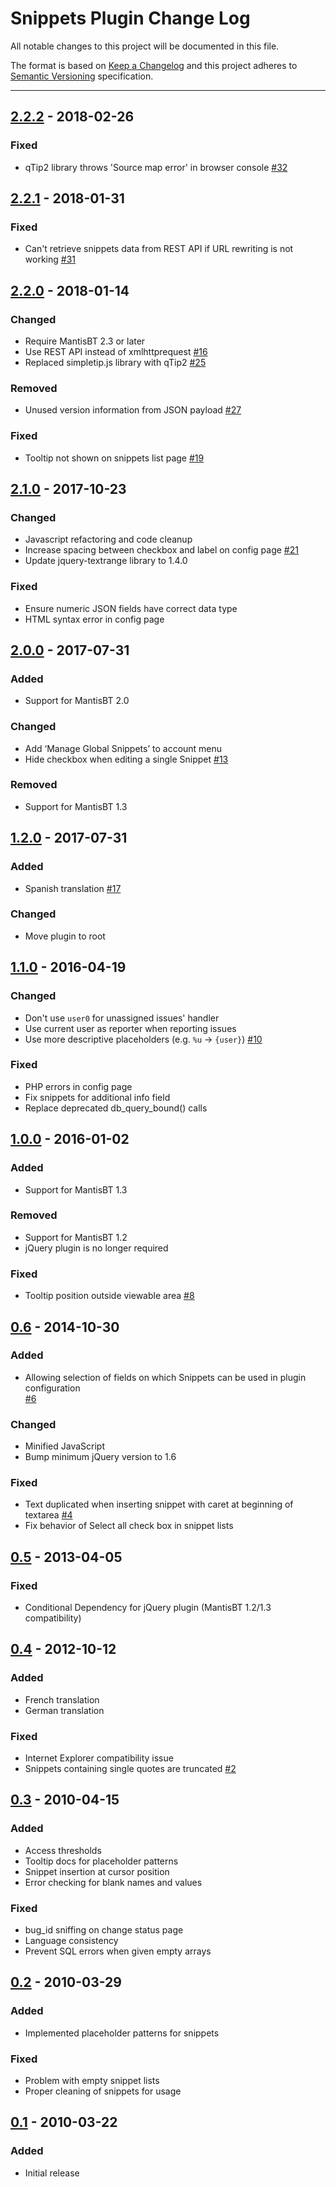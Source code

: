 # Snippets Plugin Change Log

All notable changes to this project will be documented in this file.

The format is based on [Keep a Changelog](http://keepachangelog.com/)
and this project adheres to [Semantic Versioning](http://semver.org/)
specification.

--------------------------------------------------------------------------------

## [2.2.2] - 2018-02-26

### Fixed

- qTip2 library throws 'Source map error' in browser console
  [#32](https://github.com/mantisbt-plugins/snippets/issues/32)


## [2.2.1] - 2018-01-31

### Fixed

- Can't retrieve snippets data from REST API if URL rewriting is not working
  [#31](https://github.com/mantisbt-plugins/snippets/issues/31)


## [2.2.0] - 2018-01-14

### Changed

- Require MantisBT 2.3 or later
- Use REST API instead of xmlhttprequest
  [#16](https://github.com/mantisbt-plugins/snippets/issues/16)
- Replaced simpletip.js library with qTip2
  [#25](https://github.com/mantisbt-plugins/snippets/issues/25)

### Removed

- Unused version information from JSON payload
  [#27](https://github.com/mantisbt-plugins/snippets/issues/27)

### Fixed

- Tooltip not shown on snippets list page 
  [#19](https://github.com/mantisbt-plugins/snippets/issues/19)


## [2.1.0] - 2017-10-23

### Changed

- Javascript refactoring and code cleanup
- Increase spacing between checkbox and label on config page
  [#21](https://github.com/mantisbt-plugins/snippets/issues/21)
- Update jquery-textrange library to 1.4.0

### Fixed

- Ensure numeric JSON fields have correct data type
- HTML syntax error in config page


## [2.0.0] - 2017-07-31

### Added

- Support for MantisBT 2.0

### Changed

- Add ‘Manage Global Snippets’ to account menu
- Hide checkbox when editing a single Snippet
  [#13](https://github.com/mantisbt-plugins/snippets/issues/13)

### Removed

- Support for MantisBT 1.3


## [1.2.0] - 2017-07-31

### Added

- Spanish translation
  [#17](https://github.com/mantisbt-plugins/snippets/issues/17)

### Changed

- Move plugin to root


## [1.1.0] - 2016-04-19

### Changed

- Don't use `user0` for unassigned issues' handler
- Use current user as reporter when reporting issues
- Use more descriptive placeholders (e.g. `%u` -> `{user}`)
  [#10](https://github.com/mantisbt-plugins/snippets/issues/10)


### Fixed

- PHP errors in config page
- Fix snippets for additional info field
- Replace deprecated db_query_bound() calls


## [1.0.0] - 2016-01-02

### Added

- Support for MantisBT 1.3

### Removed

- Support for MantisBT 1.2
- jQuery plugin is no longer required

### Fixed

- Tooltip position outside viewable area
  [#8](https://github.com/mantisbt-plugins/snippets/issues/8)


## [0.6] - 2014-10-30

### Added

- Allowing selection of fields on which Snippets can be used in plugin configuration   
  [#6](https://github.com/mantisbt-plugins/snippets/issues/6)


### Changed

- Minified JavaScript
- Bump minimum jQuery version to 1.6

### Fixed

- Text duplicated when inserting snippet with caret at beginning of textarea 
  [#4](https://github.com/mantisbt-plugins/snippets/issues/4)
- Fix behavior of Select all check box in snippet lists

## [0.5] - 2013-04-05

### Fixed

- Conditional Dependency for jQuery plugin (MantisBT 1.2/1.3 compatibility)


## [0.4] - 2012-10-12

### Added

- French translation
- German translation

### Fixed

- Internet Explorer compatibility issue
- Snippets containing single quotes are truncated 
  [#2](https://github.com/mantisbt-plugins/snippets/issues/2)


## [0.3] - 2010-04-15

### Added

- Access thresholds
- Tooltip docs for placeholder patterns
- Snippet insertion at cursor position
- Error checking for blank names and values 

### Fixed

- bug_id sniffing on change status page
- Language consistency
- Prevent SQL errors when given empty arrays


## [0.2] - 2010-03-29

### Added

- Implemented placeholder patterns for snippets

### Fixed

- Problem with empty snippet lists
- Proper cleaning of snippets for usage


## [0.1] - 2010-03-22

### Added

- Initial release


[Unreleased]: https://github.com/mantisbt-plugins/snippets/compare/v2.2.2...HEAD

[2.2.2]: https://github.com/mantisbt-plugins/snippets/compare/v2.2.1...v2.2.2
[2.2.1]: https://github.com/mantisbt-plugins/snippets/compare/v2.2.0...v2.2.1
[2.2.0]: https://github.com/mantisbt-plugins/snippets/compare/v2.1.0...v2.2.0
[2.1.0]: https://github.com/mantisbt-plugins/snippets/compare/v2.0.0...v2.1.0
[2.0.0]: https://github.com/mantisbt-plugins/snippets/compare/v1.2.0...v2.0.0

[1.2.0]: https://github.com/mantisbt-plugins/snippets/compare/v1.1.0...v1.2.0
[1.1.0]: https://github.com/mantisbt-plugins/snippets/compare/v1.0.0...v1.1.0
[1.0.0]: https://github.com/mantisbt-plugins/snippets/compare/v0.6...v1.0.0

[0.6]: https://github.com/mantisbt-plugins/snippets/compare/v0.5...v0.6
[0.5]: https://github.com/mantisbt-plugins/snippets/compare/v0.4...v0.5
[0.4]: https://github.com/mantisbt-plugins/snippets/compare/v0.3...v0.4
[0.3]: https://github.com/mantisbt-plugins/snippets/compare/v0.2...v0.3
[0.2]: https://github.com/mantisbt-plugins/snippets/compare/v0.1...v0.2
[0.1]: https://github.com/mantisbt-plugins/snippets/compare/25fd763c463de359cc7f83e9bdd30ea3e8f58cdd...v0.1
